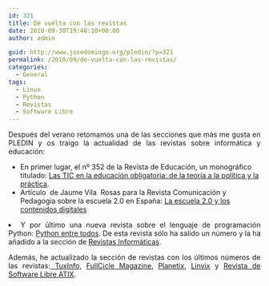 ```yaml
---
id: 321
title: De vuelta con las revistas
date: 2010-09-30T19:48:10+00:00
author: admin

guid: http://www.josedomingo.org/pledin/?p=321
permalink: /2010/09/de-vuelta-con-las-revistas/
categories:
  - General
tags:
  - Linux
  - Python
  - Revistas
  - Software Libre
---
```

<p style="text-align: justify;">
  Después del verano retomamos una de las secciones que más me gusta en PLEDIN y os traigo la actualidad de las revistas sobre informática y educación:
</p>

  * En primer lugar, el nº 352 de la Revista de Educación, un monográfico titulado: [Las TIC en la educación obligatoria: de la teoría a la política y la práctica](http://www.revistaeducacion.educacion.es/re352.htm).
  * Artículo  de Jaume Vila  Rosas para la Revista Comunicación y Pedagogía sobre la escuela 2.0 en España: <a title="View La escuela 2.0 y los contenidos digitales on Scribd" href="http://www.scribd.com/doc/18165312/La-escuela-20-y-los-contenidos-digitales" target="_blank">La escuela 2.0 y los contenidos digitales</a>
<li style="text-align: justify;">
  Y por último una nueva revista sobre el lenguaje de programación Python: <a href="http://revista.python.org.ar/1/html/">Python entre todos</a>. De esta revista sólo ha salido un número y la ha añadido a la sección de <a href="http://www.josedomingo.org/revistas">Revistas Informáticas</a>.
</li>

<p style="text-align: justify;">
  Además, he actualizado la sección de revistas con los últimos números de las revistas:<a href="http://www.josedomingo.org/revistas/index.php?id=1"> TuxInfo</a>, <a href="http://www.josedomingo.org/revistas/index.php?id=2">FullCicle Magazine</a>, <a href="http://www.josedomingo.org/revistas/index.php?id=14">Planetix</a>, <a href="http://www.josedomingo.org/revistas/index.php?id=13">Linvix</a> y <a href="http://www.josedomingo.org/revistas/index.php?id=3">Revista de Software Libre ATIX</a>.
</p>

<!-- AddThis Advanced Settings generic via filter on the_content -->

<!-- AddThis Share Buttons generic via filter on the_content -->